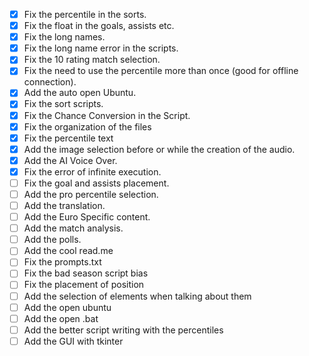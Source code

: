 - [x] Fix the percentile in the sorts.
- [x] Fix the float in the goals, assists etc.
- [x] Fix the long names.
- [x] Fix the long name error in the scripts.
- [x] Fix the 10 rating match selection.
- [x] Fix the need to use the percentile more than once (good for offline connection).
- [x] Add the auto open Ubuntu.
- [x] Fix the sort scripts.
- [x] Fix the Chance Conversion in the Script.
- [x] Fix the organization of the files
- [x] Fix the percentile text
- [x] Add the image selection before or while the creation of the audio.
- [x] Add the AI Voice Over.
- [x] Fix the error of infinite execution.
- [ ] Fix the goal and assists placement.
- [ ] Add the pro percentile selection.
- [ ] Add the translation.
- [ ] Add the Euro Specific content.
- [ ] Add the match analysis.
- [ ] Add the polls.
- [ ] Add the cool read.me
- [ ] Fix the prompts.txt
- [ ] Fix the bad season script bias
- [ ] Fix the placement of position
- [ ] Add the selection of elements when talking about them
- [ ] Add the open ubuntu
- [ ] Add the open .bat
- [ ] Add the better script writing with the percentiles
- [ ] Add the GUI with tkinter